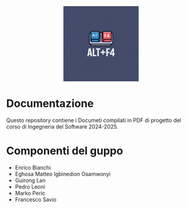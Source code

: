 <div style="text-align: center;">
  <img alt="Logo ALt+F4" src="Assets/logo.jpeg" width="200">
</div>

# Documentazione
Questo repository contiene i Documeti compilati in PDF di progetto del corso di Ingegneria del Software 2024-2025.

# Componenti del guppo
* Enrico Bianchi 
* Eghosa Matteo Igbinedion Osamwonyi 
* Guirong Lan 
* Pedro Leoni 
* Marko Peric 
* Francesco Savio 
